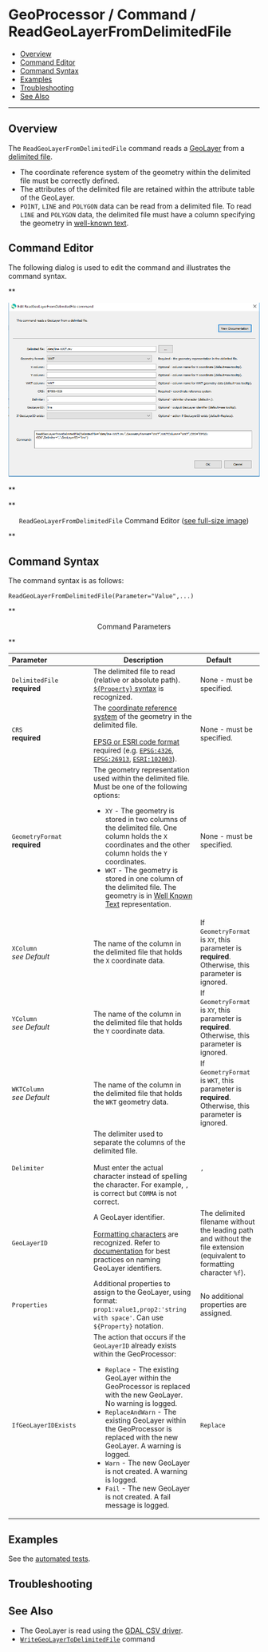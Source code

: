 # GeoProcessor / Command / ReadGeoLayerFromDelimitedFile #

* [Overview](#overview)
* [Command Editor](#command-editor)
* [Command Syntax](#command-syntax)
* [Examples](#examples)
* [Troubleshooting](#troubleshooting)
* [See Also](#see-also)

-------------------------

## Overview ##

The `ReadGeoLayerFromDelimitedFile` command reads a [GeoLayer](../../introduction/introduction.md#geolayer)
from a [delimited file](https://en.wikipedia.org/wiki/Delimiter-separated_values). 

* The coordinate reference system of the geometry within the delimited file must be correctly defined.
* The attributes of the delimited file are retained within the attribute table of the GeoLayer.
* `POINT`, `LINE` and `POLYGON` data can be read from a delimited file.
  To read `LINE` and `POLYGON` data,
  the delimited file must have a column specifying the geometry in [well-known text](https://en.wikipedia.org/wiki/Well-known_text).

## Command Editor ##

The following dialog is used to edit the command and illustrates the command syntax.

**<p style="text-align: center;">
![ReadGeoLayerFromDelimitedFile](ReadGeoLayerFromDelimitedFile.png)
</p>**

**<p style="text-align: center;">
`ReadGeoLayerFromDelimitedFile` Command Editor (<a href="../ReadGeoLayerFromDelimitedFile.png">see full-size image</a>)
</p>**

## Command Syntax ##

The command syntax is as follows:

```text
ReadGeoLayerFromDelimitedFile(Parameter="Value",...)
```
**<p style="text-align: center;">
Command Parameters
</p>**

|**Parameter**&nbsp;&nbsp;&nbsp;&nbsp;&nbsp;&nbsp;&nbsp;&nbsp;&nbsp;&nbsp;&nbsp;&nbsp;&nbsp;&nbsp;&nbsp;&nbsp;&nbsp;&nbsp;&nbsp;&nbsp;&nbsp; | **Description** | **Default**&nbsp;&nbsp;&nbsp;&nbsp;&nbsp;&nbsp;&nbsp;&nbsp;&nbsp;&nbsp; |
| --------------|-----------------|----------------- |
| `DelimitedFile`<br>**required** | The delimited file to read (relative or absolute path). [`${Property}` syntax](../../introduction/introduction.md#geoprocessor-properties-property) is recognized.| None - must be specified. |
| `CRS`<br>**required** | The [coordinate reference system](https://en.wikipedia.org/wiki/Spatial_reference_system) of the geometry in the delimited file. <br><br>[EPSG or ESRI code format](http://spatialreference.org/ref/epsg/) required (e.g. [`EPSG:4326`](http://spatialreference.org/ref/epsg/4326/), [`EPSG:26913`](http://spatialreference.org/ref/epsg/nad83-utm-zone-13n/), [`ESRI:102003`](http://spatialreference.org/ref/esri/usa-contiguous-albers-equal-area-conic/)).|None - must be specified. |
| `GeometryFormat`<br>**required** | The geometry representation used within the delimited file. Must be one of the following options:<ul><li>`XY` - The geometry is stored in two columns of the delimited file. One column holds the `X` coordinates and the other column holds the `Y` coordinates.</li><li>`WKT` - The geometry is stored in one column of the delimited file. The geometry is in [Well Known Text](https://en.wikipedia.org/wiki/Well-known_text) representation.</li></ul>|None - must be specified. |
| `XColumn`<br>*see Default* | The name of the column in the delimited file that holds the `X` coordinate data.|If `GeometryFormat` is `XY`, this parameter is **required**. Otherwise, this parameter is ignored. |
| `YColumn`<br>*see Default* | The name of the column in the delimited file that holds the `Y` coordinate data.|If `GeometryFormat` is `XY`, this parameter is **required**. Otherwise, this parameter is ignored. |
| `WKTColumn`<br>*see Default* | The name of the column in the delimited file that holds the `WKT` geometry data.|If `GeometryFormat` is `WKT`, this parameter is **required**. Otherwise, this parameter is ignored. |
| `Delimiter` | The delimiter used to separate the columns of the delimited file.<br><br> Must enter the actual character instead of spelling the character. For example, `,` is correct but `COMMA` is not correct.|`,`|
| `GeoLayerID` | A GeoLayer identifier. <br><br>[Formatting characters](../../introduction/introduction.md#geolayer-property-format-specifiers) are recognized. Refer to [documentation](../../best-practices/geolayer-identifiers.md) for best practices on naming GeoLayer identifiers.| The delimited filename without the leading path and without the file extension (equivalent to formatting character `%f`). |
| `Properties` | Additional properties to assign to the GeoLayer, using format: `prop1:value1,prop2:'string with space'`.  Can use `${Property}` notation.  | No additional properties are assigned. |
| `IfGeoLayerIDExists` | The action that occurs if the `GeoLayerID` already exists within the GeoProcessor:<ul><li>`Replace` - The existing GeoLayer within the GeoProcessor is replaced with the new GeoLayer. No warning is logged.</li><li>`ReplaceAndWarn` - The existing GeoLayer within the GeoProcessor is replaced with the new GeoLayer. A warning is logged.</li><li>`Warn` - The new GeoLayer is not created. A warning is logged.</li><li>`Fail` - The new GeoLayer is not created. A fail message is logged.</li></ul> | `Replace` | 

## Examples ##

See the [automated tests](https://github.com/OpenWaterFoundation/owf-app-geoprocessor-python-test/tree/master/test/commands/ReadGeoLayerFromDelimitedFile).

## Troubleshooting ##

## See Also ##

* The GeoLayer is read using the [GDAL CSV driver](https://gdal.org/drivers/vector/csv.html#vector-csv).
* [`WriteGeoLayerToDelimitedFile`](../WriteGeoLayerToDelimitedFile/WriteGeoLayerToDelimitedFile.md) command
